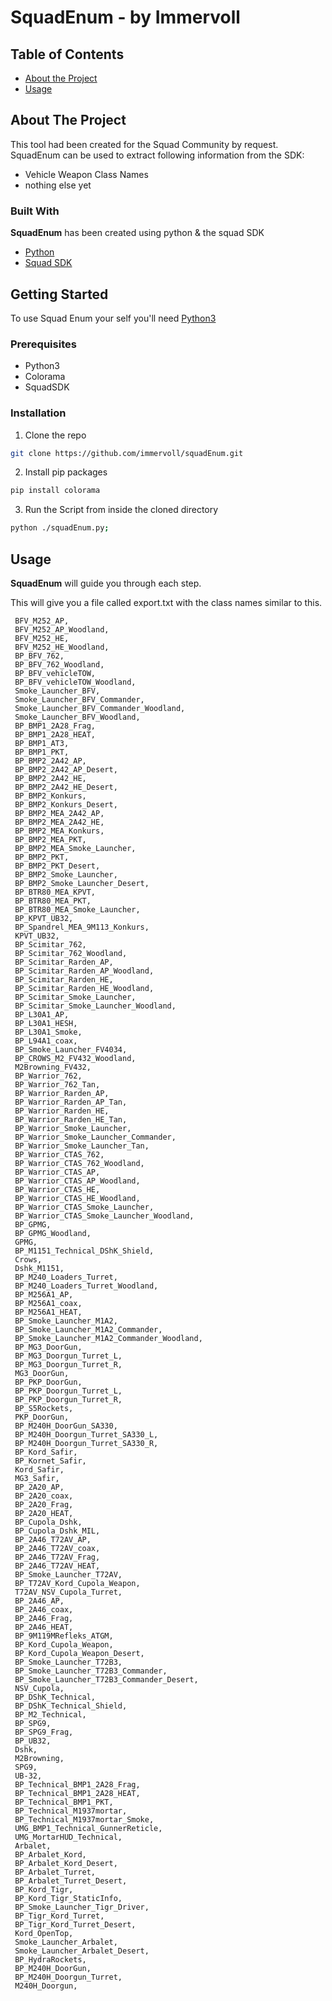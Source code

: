 <!--
repo name: SquadEnum
description: SquadEnum is a simple tool to enumarte vehicle weapon class names
github name:  immervoll
git path: https://github.com/immervoll/squadEnum
logo path: assets/logo.png
screenshot: assets/ss.png
twitter: @d0cplay
email: docplay.emp@gmail.com
-->

# SquadEnum - by Immervoll

<!-- TABLE OF CONTENTS -->
## Table of Contents

* [About the Project](#about-the-project)
* [Usage](#usage)



<!-- ABOUT THE PROJECT -->
## About The Project
This tool had been created for the Squad Community by request.
SquadEnum can be used to extract following information from the SDK:
* Vehicle Weapon Class Names
* nothing else yet



### Built With
**SquadEnum** has been created using python & the squad SDK
* [Python](https://www.python.org/)
* [Squad SDK](https://squad.gamepedia.com/Squad_SDK)



<!-- GETTING STARTED -->
## Getting Started

To use Squad Enum your self you'll need [Python3](https://www.python.org/downloads/)

### Prerequisites
* Python3
* Colorama
* SquadSDK

### Installation

1. Clone the repo
```sh
git clone https://github.com/immervoll/squadEnum.git
```
2. Install pip packages
```python
pip install colorama
```
3. Run the Script from inside the cloned directory
```sh
python ./squadEnum.py;
```



<!-- USAGE EXAMPLES -->
## Usage

**SquadEnum** will guide you through each step.

This will give you a file called export.txt with the class names similar to this.
```
 BFV_M252_AP, 
 BFV_M252_AP_Woodland, 
 BFV_M252_HE, 
 BFV_M252_HE_Woodland, 
 BP_BFV_762, 
 BP_BFV_762_Woodland, 
 BP_BFV_vehicleTOW, 
 BP_BFV_vehicleTOW_Woodland, 
 Smoke_Launcher_BFV, 
 Smoke_Launcher_BFV_Commander, 
 Smoke_Launcher_BFV_Commander_Woodland, 
 Smoke_Launcher_BFV_Woodland, 
 BP_BMP1_2A28_Frag, 
 BP_BMP1_2A28_HEAT, 
 BP_BMP1_AT3, 
 BP_BMP1_PKT, 
 BP_BMP2_2A42_AP, 
 BP_BMP2_2A42_AP_Desert, 
 BP_BMP2_2A42_HE, 
 BP_BMP2_2A42_HE_Desert, 
 BP_BMP2_Konkurs, 
 BP_BMP2_Konkurs_Desert, 
 BP_BMP2_MEA_2A42_AP, 
 BP_BMP2_MEA_2A42_HE, 
 BP_BMP2_MEA_Konkurs, 
 BP_BMP2_MEA_PKT, 
 BP_BMP2_MEA_Smoke_Launcher, 
 BP_BMP2_PKT, 
 BP_BMP2_PKT_Desert, 
 BP_BMP2_Smoke_Launcher, 
 BP_BMP2_Smoke_Launcher_Desert, 
 BP_BTR80_MEA_KPVT, 
 BP_BTR80_MEA_PKT, 
 BP_BTR80_MEA_Smoke_Launcher, 
 BP_KPVT_UB32, 
 BP_Spandrel_MEA_9M113_Konkurs, 
 KPVT_UB32, 
 BP_Scimitar_762, 
 BP_Scimitar_762_Woodland, 
 BP_Scimitar_Rarden_AP, 
 BP_Scimitar_Rarden_AP_Woodland, 
 BP_Scimitar_Rarden_HE, 
 BP_Scimitar_Rarden_HE_Woodland, 
 BP_Scimitar_Smoke_Launcher, 
 BP_Scimitar_Smoke_Launcher_Woodland, 
 BP_L30A1_AP, 
 BP_L30A1_HESH, 
 BP_L30A1_Smoke, 
 BP_L94A1_coax, 
 BP_Smoke_Launcher_FV4034, 
 BP_CROWS_M2_FV432_Woodland, 
 M2Browning_FV432, 
 BP_Warrior_762, 
 BP_Warrior_762_Tan, 
 BP_Warrior_Rarden_AP, 
 BP_Warrior_Rarden_AP_Tan, 
 BP_Warrior_Rarden_HE, 
 BP_Warrior_Rarden_HE_Tan, 
 BP_Warrior_Smoke_Launcher, 
 BP_Warrior_Smoke_Launcher_Commander, 
 BP_Warrior_Smoke_Launcher_Tan, 
 BP_Warrior_CTAS_762, 
 BP_Warrior_CTAS_762_Woodland, 
 BP_Warrior_CTAS_AP, 
 BP_Warrior_CTAS_AP_Woodland, 
 BP_Warrior_CTAS_HE, 
 BP_Warrior_CTAS_HE_Woodland, 
 BP_Warrior_CTAS_Smoke_Launcher, 
 BP_Warrior_CTAS_Smoke_Launcher_Woodland, 
 BP_GPMG, 
 BP_GPMG_Woodland, 
 GPMG, 
 BP_M1151_Technical_DShK_Shield, 
 Crows, 
 Dshk_M1151, 
 BP_M240_Loaders_Turret, 
 BP_M240_Loaders_Turret_Woodland, 
 BP_M256A1_AP, 
 BP_M256A1_coax, 
 BP_M256A1_HEAT, 
 BP_Smoke_Launcher_M1A2, 
 BP_Smoke_Launcher_M1A2_Commander, 
 BP_Smoke_Launcher_M1A2_Commander_Woodland, 
 BP_MG3_DoorGun, 
 BP_MG3_Doorgun_Turret_L, 
 BP_MG3_Doorgun_Turret_R, 
 MG3_DoorGun, 
 BP_PKP_DoorGun, 
 BP_PKP_Doorgun_Turret_L, 
 BP_PKP_Doorgun_Turret_R, 
 BP_S5Rockets, 
 PKP_DoorGun, 
 BP_M240H_DoorGun_SA330, 
 BP_M240H_Doorgun_Turret_SA330_L, 
 BP_M240H_Doorgun_Turret_SA330_R, 
 BP_Kord_Safir, 
 BP_Kornet_Safir, 
 Kord_Safir, 
 MG3_Safir, 
 BP_2A20_AP, 
 BP_2A20_coax, 
 BP_2A20_Frag, 
 BP_2A20_HEAT, 
 BP_Cupola_Dshk, 
 BP_Cupola_Dshk_MIL, 
 BP_2A46_T72AV_AP, 
 BP_2A46_T72AV_coax, 
 BP_2A46_T72AV_Frag, 
 BP_2A46_T72AV_HEAT, 
 BP_Smoke_Launcher_T72AV, 
 BP_T72AV_Kord_Cupola_Weapon, 
 T72AV_NSV_Cupola_Turret, 
 BP_2A46_AP, 
 BP_2A46_coax, 
 BP_2A46_Frag, 
 BP_2A46_HEAT, 
 BP_9M119MRefleks_ATGM, 
 BP_Kord_Cupola_Weapon, 
 BP_Kord_Cupola_Weapon_Desert, 
 BP_Smoke_Launcher_T72B3, 
 BP_Smoke_Launcher_T72B3_Commander, 
 BP_Smoke_Launcher_T72B3_Commander_Desert, 
 NSV_Cupola, 
 BP_DShK_Technical, 
 BP_DShK_Technical_Shield, 
 BP_M2_Technical, 
 BP_SPG9, 
 BP_SPG9_Frag, 
 BP_UB32, 
 Dshk, 
 M2Browning, 
 SPG9, 
 UB-32, 
 BP_Technical_BMP1_2A28_Frag, 
 BP_Technical_BMP1_2A28_HEAT, 
 BP_Technical_BMP1_PKT, 
 BP_Technical_M1937mortar, 
 BP_Technical_M1937mortar_Smoke, 
 UMG_BMP1_Technical_GunnerReticle, 
 UMG_MortarHUD_Technical, 
 Arbalet, 
 BP_Arbalet_Kord, 
 BP_Arbalet_Kord_Desert, 
 BP_Arbalet_Turret, 
 BP_Arbalet_Turret_Desert, 
 BP_Kord_Tigr, 
 BP_Kord_Tigr_StaticInfo, 
 BP_Smoke_Launcher_Tigr_Driver, 
 BP_Tigr_Kord_Turret, 
 BP_Tigr_Kord_Turret_Desert, 
 Kord_OpenTop, 
 Smoke_Launcher_Arbalet, 
 Smoke_Launcher_Arbalet_Desert, 
 BP_HydraRockets, 
 BP_M240H_DoorGun, 
 BP_M240H_Doorgun_Turret, 
 M240H_Doorgun, 
 ```
